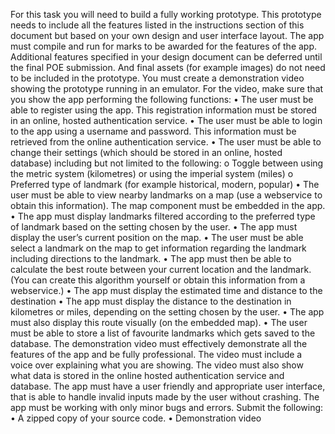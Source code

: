 For this task you will need to build a fully working prototype. This prototype needs to include all 
the features listed in the instructions section of this document but based on your own design and 
user interface layout. The app must compile and run for marks to be awarded for the features of 
the app.
Additional features specified in your design document can be deferred until the final POE 
submission. And final assets (for example images) do not need to be included in the prototype.
You must create a demonstration video showing the prototype running in an emulator. For the 
video, make sure that you show the app performing the following functions:
• The user must be able to register using the app. This registration information must be 
stored in an online, hosted authentication service.
• The user must be able to login to the app using a username and password. This information 
must be retrieved from the online authentication service.
• The user must be able to change their settings (which should be stored in an online, hosted 
database) including but not limited to the following:
o Toggle between using the metric system (kilometres) or using the imperial system 
(miles)
o Preferred type of landmark (for example historical, modern, popular)
• The user must be able to view nearby landmarks on a map (use a webservice to obtain this 
information). The map component must be embedded in the app.
• The app must display landmarks filtered according to the preferred type of landmark 
based on the setting chosen by the user.
• The app must display the user’s current position on the map.
• The user must be able select a landmark on the map to get information regarding the
landmark including directions to the landmark.
• The app must then be able to calculate the best route between your current location and 
the landmark. (You can create this algorithm yourself or obtain this information from a 
webservice.)
• The app must display the estimated time and distance to the destination
• The app must display the distance to the destination in kilometres or miles, depending on 
the setting chosen by the user.
• The app must also display this route visually (on the embedded map).
• The user must be able to store a list of favourite landmarks which gets saved to the 
database.
The demonstration video must effectively demonstrate all the features of the app and be fully 
professional. The video must include a voice over explaining what you are showing. The video must 
also show what data is stored in the online hosted authentication service and database.
The app must have a user friendly and appropriate user interface, that is able to handle invalid
inputs made by the user without crashing. The app must be working with only minor bugs and 
errors.
Submit the following:
• A zipped copy of your source code.
• Demonstration video
